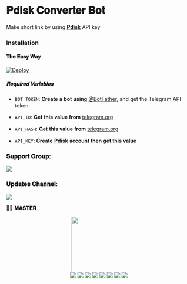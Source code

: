 # 𝐏𝐝𝐢𝐬𝐤 𝐂𝐨𝐧𝐯𝐞𝐫𝐭𝐞𝐫 𝐁𝐨𝐭
Make short link by using [𝐏𝐝𝐢𝐬𝐤](https://www.cofilink.com/use-api/) API key
### Installation

#### 𝐓𝐡𝐞 𝐄𝐚𝐬𝐲 𝐖𝐚𝐲

[![Deploy](https://www.herokucdn.com/deploy/button.svg)](https://heroku.com/deploy?template=https://github.com/STARTINGDEVELOPER/PdiskVideoBot)

##### 𝐑𝐞𝐪𝐮𝐢𝐫𝐞𝐝 𝐕𝐚𝐫𝐢𝐚𝐛𝐥𝐞𝐬

* `BOT_TOKEN`: 𝐂𝐫𝐞𝐚𝐭𝐞 𝐚 𝐛𝐨𝐭 𝐮𝐬𝐢𝐧𝐠 [@BotFather](https://telegram.dog/BotFather), and get the Telegram API token.

* `API_ID`: 𝐆𝐞𝐭 𝐭𝐡𝐢𝐬 𝐯𝐚𝐥𝐮𝐞 𝐟𝐫𝐨𝐦 [telegram.org](https://my.telegram.org/apps)
* `API_HASH`: 𝐆𝐞𝐭 𝐭𝐡𝐢𝐬 𝐯𝐚𝐥𝐮𝐞 𝐟𝐫𝐨𝐦 [telegram.org](https://my.telegram.org/apps)
* `API_KEY`: 𝐂𝐫𝐞𝐚𝐭𝐞 [𝐏𝐝𝐢𝐬𝐤](https://www.cofilink.com/use-api) 𝐚𝐜𝐜𝐨𝐮𝐧𝐭 𝐭𝐡𝐞𝐧 𝐠𝐞𝐭 𝐭𝐡𝐢𝐬 𝐯𝐚𝐥𝐮𝐞

### 𝐒𝐮𝐩𝐩𝐨𝐫𝐭 𝐆𝐫𝐨𝐮𝐩:
<a href="https://t.me/TeleRoid14"><img src="https://img.shields.io/badge/Telegram-Join%20Telegram%20Group-green.svg?logo=telegram"></a>
### 𝐔𝐩𝐝𝐚𝐭𝐞𝐬 𝐂𝐡𝐚𝐧𝐧𝐞𝐥:
<a href="https://t.me/TeleRoidGroup"><img src="https://img.shields.io/badge/Telegram-Join%20Telegram%20Channel-yellow.svg?logo=telegram"></a>



👨‍💻 <b>𝐌𝐀𝐒𝐓𝐄𝐑</b>

<p align="middle">
<img src="https://telegra.ph/file/024846dd18debc64c91e8.jpg" width="150" height="150"><br>
<img src="https://badgen.net/badge/Name/PredatorHackerzZ/FF33FF?icon=awesome&labelColor=0080FF"></a>
<img src="https://badgen.net/badge/Skills/python/Red?icon=terminal&labelColor=blue"></a>
<a href="https://telegram.dog/PredatorHackerzZ"><img src="https://img.shields.io/badge/Telegram-Bot-blue.svg?logo=telegram"></a>
<a href="https://github.com/PredatorHackerzZ"><img src="https://badgen.net/badge/Follow%20on%20/GitHub/80FF00?icon=github&labelColor=Green"></a>
<a href="https://youtu.be/scjlb-TACyQ"><img src="https://img.shields.io/badge/YouTube-Channel-FF3333.svg?logo=youtube&logoColor=FF3333"></a>
<a href="https://twitter.com/Cod3sofAbhi"><img src="https://img.shields.io/badge/Twitter-Follow%20on%20Twitter-informational.svg?logo=twitter"></a>
<a href="https://facebook.com/Abhishek.modi.58173000"><img src="https://img.shields.io/badge/Facebook-Follow%20on%20Facebook-blue.svg?logo=facebook"></a>
<a href="https://www.instagram.com/Cod3sofAbhi"><img src="https://img.shields.io/badge/Instagram-Follow%20on%20Instagram-important.svg?logo=instagram"></a>
